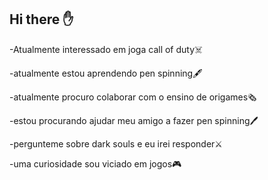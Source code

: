 ## Hi there ✋
-Atualmente interessado em joga call of duty☠️

-atualmente estou aprendendo pen spinning🖋️

-atualmente procuro colaborar com o ensino de origames🗞️

-estou procurando ajudar meu amigo a fazer pen spinning🖊️

-pergunteme sobre dark souls e eu irei responder⚔️

-uma curiosidade sou viciado em jogos🎮

<!---
Pedrofrancon/Pedrofrancon is a ✨ special ✨ repository because its `README.md` (this file) appears on your GitHub profile.
You can click the Preview link to take a look at your changes.

- 👀 I’m interested in ...
- 🌱 I’m currently learning ...
- 💞️ I’m looking to collaborate on ...
- 📫 How to reach me ...
-
- ⚡ Fun fact: ...

--->
